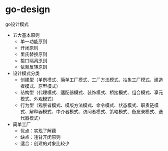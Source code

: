 # go-design
go设计模式
- 五大基本原则
    - 单一功能原则
    - 开闭原则
    - 里氏替换原则
    - 接口隔离原则
    - 依赖反转原则
- 设计模式分类
    - 创建型（单例模式、简单工厂模式、工厂方法模式、抽象工厂模式、建造者模式、原型模式）
    - 结构型（代理模式、适配器模式、装饰模式、桥接模式、组合模式、享元模式、外观模式）
    - 行为型（观察者模式、模版方法模式、命令模式、状态模式、职责链模式、解释器模式、中介者模式、访问者模式、策略模式、备忘录模式、迭代器模式）
- 简单工厂
    - 优点：实现了解藕
    - 缺点：违背开闭原则
    - 适合：创建的对象比较少